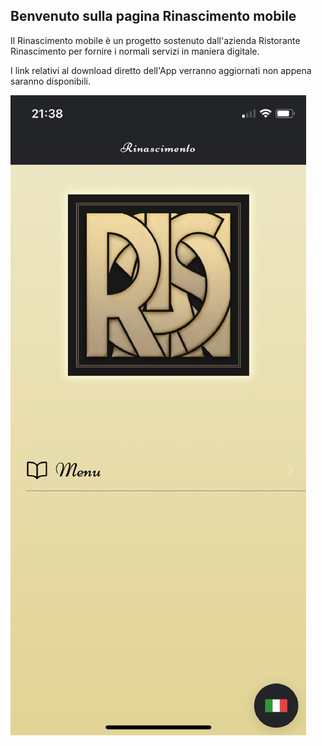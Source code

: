 ## Benvenuto sulla pagina Rinascimento mobile

Il Rinascimento mobile è un progetto sostenuto dall'azienda Ristorante Rinascimento per fornire i normali servizi in maniera digitale.

I link relativi al download diretto dell'App verranno aggiornati non appena saranno disponibili.

![alt rinascimento](https://github.com/daniele92vp/Rinascimento-mobile/blob/master/1242x2688.png)
